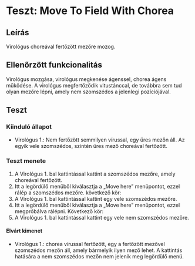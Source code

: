 # Teszt: Move To Field With Chorea

## Leírás

Virológus choreával fertőzött mezőre mozog.

## Ellenőrzött funkcionalitás

Virológus mozgása, virológus megkenése ágenssel, chorea ágens működése.
A virológus megfertőződik vitustánccal, de továbbra sem tud olyan mezőre lépni, amely nem szomszédos a jelenlegi pozíciójával.

## Teszt

### Kiinduló állapot

- Virológus 1.: Nem fertőzött semmilyen vírussal, egy üres mezőn áll. Az egyik vele szomszédos, szintén üres mező choreával fertőzött.

### Teszt menete

1. A Virológus 1. bal kattintással kattint a szomszédos mezőre, amely choreával fertőzött.
2. Itt a legördülő menüből kiválasztja a „Move here” menüpontot, ezzel rálép a szomszédos mezőre.
következő kör:
3. A Virológus 1. bal kattintással kattint egy vele szomszédos mezőre.
4. Itt a legördülő menüből kiválasztja a „Move here” menüpontot, ezzel megpróbálva rálépni.
Következő kör:
5. A Virológus 1. bal kattintással kattint egy vele nem szomszédos mezőre.

#### Elvárt kimenet

- Virológus 1.: chorea vírussal fertőzött, egy a fertőzött mezővel szomszédos mezőn áll, amely bármelyik ilyen mező lehet. A kattintás hatására a nem szomszédos mezőn nem jelenik meg legördülő menü.
